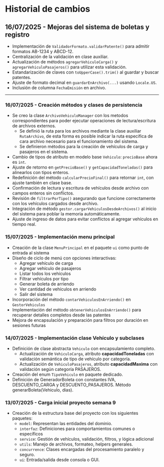 # Historial de cambios

## 16/07/2025 - Mejoras del sistema de boletas y registro
- Implementación de `ValidadorFormato.validarPatente()` para admitir formatos AB-1234 y ABCD-12.
- Centralización de la validación en clase auxiliar.
- Actualización de métodos `agregarVehiculoCarga()` y `agregarVehiculoPasajeros()` para utilizar esta validación.
- Estandarización de claves con `toUpperCase().trim()` al guardar y buscar patentes.
- Ajuste de formato decimal en `guardarEnArchivo(...)` usando `Locale.US`.
- Inclusión de columna `FechaEmisión` en archivo.

---

### 16/07/2025 - Creación métodos y clases de persistencia
- Se creo la clase `ArchivoVehiculoManager` con los metodos correspondientes para poder ejecutar operaciones de lectura/escritura de archivos externos.
  - Se definió la ruta para los archivos mediante la clase auxiliar `RutaArchivo`, de esta forma es posible indicar la ruta especifica de cara archivo necesario para el funcionamiento del sistema.
  - Se definieron métodos para la creación de vehículos de carga y pasajeros en el sistema.
- Cambio de tipos de atributo en modelo base `Vehiculo`: `precioBase` ahora es `int`.
- Ajuste de retorno en `getPrecioBase()` y `getCapacidadToneladas()` para alinearlos con tipos enteros.
- Redefinición del método `calcularPrecioFinal()` para retornar `int`, con ajuste también en clase base.
- Confirmación de lectura y escritura de vehículos desde archivo con campos enteros sin conflictos.
- Revisión de `filtrarPorTipo()` asegurando que funcione correctamente con los vehículos cargados desde archivo.
- Integración de método `gestor.cargarVehiculosDesdeArchivos()` al inicio del sistema para poblar la memoria automáticamente.
- Ajuste de ingreso de datos para evitar conflictos al agregar vehículos en tiempo real.

### 15/07/2025 - Implementación menu principal
- Creación de la clase `MenuPrincipal` en el paquete `ui` como punto de entrada al sistema
- Diseño de ciclo de menú con opciones interactivas:
  - Agregar vehículo de carga
  - Agregar vehículo de pasajeros
  - Listar todos los vehículos
  - Filtrar vehículos por tipo
  - Generar boleta de arriendo
  - Ver cantidad de vehículos en arriendo
  - Salir del sistema
- Incorporación del método `contarVehiculosEnArriendo()` en `GestorVehiculos`
- Implementación del método `obtenerVehiculosEnArriendo()` para recuperar detalles completos desde las patentes
- Mejora de encapsulación y preparación para filtros por duración en sesiones futuras

### 14/07/2025 - Implementación clase Vehículo y subclases
- Definición de clase abstracta `Vehiculo` con encapsulamiento completo.
    - Actualización de `VehiculoCarga`, atributo **capacidadToneladas** con validación semántica de tipo de vehículo por categoría.
    - Actualización de `VehiculoPasajeros`, atributo **capacidadMaxima** con validación según categoría PASAJEROS.
- Creación del enum `TipoVehiculo` en paquete dedicado.
- Definición de GeneradorBoleta con constantes IVA, DESCUENTO_CARGA y DESCUENTO_PASAJEROS. Método generarBoleta(Vehiculo, dias).

### 13/07/2025 - Carga inicial proyecto semana 9
- Creación de la estructura base del proyecto con los siguientes paquetes:
    - `model`: Representan las entidades del dominio.
    - `interfaz`: Definiciones para comportamientos comunes o específicos
    - `service`: Gestión de vehículos, validación, filtros, y lógica adicional
    - `utils`: Manejo de archivos, formateo, helpers generales.
    - `concurrence`: Clases encargadas del procesamiento paralelo y seguro.
    - `ui`: Entrada/salida desde consola o GUI.

